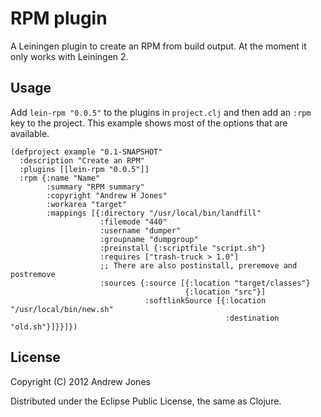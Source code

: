 # RPM plugin

A Leiningen plugin to create an RPM from build output. At the moment
it only works with Leiningen 2.

## Usage

Add `lein-rpm "0.0.5"` to the plugins in `project.clj` and
then add an `:rpm` key to the project. This example shows most of the
options that are available.

    (defproject example "0.1-SNAPSHOT"
      :description "Create an RPM"
      :plugins [[lein-rpm "0.0.5"]]
      :rpm {:name "Name"
            :summary "RPM summary"
            :copyright "Andrew H Jones"
            :workarea "target"
            :mappings [{:directory "/usr/local/bin/landfill"
                        :filemode "440"
                        :username "dumper"
                        :groupname "dumpgroup"
                        :preinstall {:scriptfile "script.sh"}
                        :requires ["trash-truck > 1.0"]
                        ;; There are also postinstall, preremove and postremove
                        :sources {:source [{:location "target/classes"}
                                           {:location "src"}]
                                  :softlinkSource [{:location "/usr/local/bin/new.sh"
                                                    :destination "old.sh"}]}}]})

## License

Copyright (C) 2012 Andrew Jones

Distributed under the Eclipse Public License, the same as Clojure.
